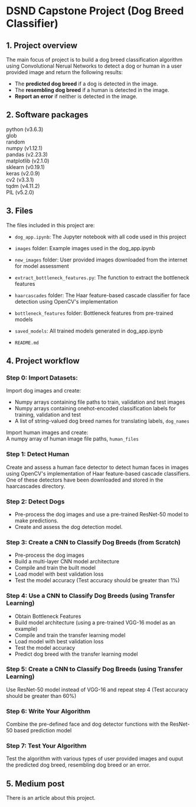 
# DSND Capstone Project (Dog Breed Classifier)

## 1. Project overview

The main focus of project is to build a dog breed classification algorithm using Convolutional Nerual Networks to detect a dog or human in a user provided image and return the following results:

* The **predicted dog breed** if a dog is detected in the image.
* The **resembling dog breed** if a human is detected in the image.
* **Report an error** if neither is detected in the image.

## 2. Software packages

python (v3.6.3)<br>
glob<br>
random<br>
numpy (v1.12.1)<br>
pandas (v2.23.3)<br>
matplotlib (v2.1.0)<br>
sklearn (v0.19.1)<br>
keras (v2.0.9)<br>
cv2 (v3.3.1)<br>
tqdm (v4.11.2)<br>
PIL (v5.2.0)<br>

## 3. Files

The files included in this project are:

* `dog_app.ipynb`: The Jupyter notebook with all code used in this project


* `images` folder: Example images used in the dog_app.ipynb


* `new_images` folder: User provided images downloaded from the internet for model assessment


* `extract_bottleneck_features.py`: The function to extract the bottleneck features


* `haarcascades` folder: The Haar feature-based cascade classifier for face detection using OpenCV's implementation


* `bottleneck_features` folder: Bottleneck features from pre-trained models


* `saved_models`: All trained models generated in dog_app.ipynb


*  `README.md`

## 4. Project workflow

### **Step 0: Import Datasets:**
Import dog images and create:
* Numpy arrays containing file paths to train, validation and test images
* Numpy arrays containing onehot-encoded classification labels for training, validation and test 
* A list of string-valued dog breed names for translating labels, `dog_names`

Import human images and create: <br>
A numpy array of human image file paths, `human_files`

### **Step 1: Detect Human**
Create and assess a human face detector to detect human faces in images using OpenCV's implementation of Haar feature-based cascade classifiers. One of these detectors have been downloaded and stored in the haarcascades directory.

### **Step 2: Detect Dogs** 
* Pre-process the dog images and use a pre-trained ResNet-50 model to make predictions. 
* Create and assess the dog detection model.


### **Step 3: Create a CNN to Classify Dog Breeds (from Scratch)**
* Pre-process the dog images
* Build a multi-layer CNN model architecture
* Compile and train the built model
* Load model with best validation loss 
* Test the model accuracy (Test accuracy should be greater than 1%)

### **Step 4: Use a CNN to Classify Dog Breeds (using Transfer Learning)**
* Obtain Bottleneck Features
* Build model architecture (using a pre-trained VGG-16 model as an example)
* Compile and train the transfer learning model
* Load model with best validation loss 
* Test the model accuracy
* Predict dog breed with the transfer learning model

### **Step 5: Create a CNN to Classify Dog Breeds (using Transfer Learning)**
Use ResNet-50 model instead of VGG-16 and repeat step 4 (Test accuracy should be greater than 60%)

### **Step 6: Write Your Algorithm**
Combine the pre-defined face and dog detector functions with the ResNet-50 based prediction model

### **Step 7: Test Your Algorithm**
Test the algorithm with various types of user provided images and ouput the predicted dog breed, resembling dog breed or an error.

## 5. Medium post
There is an article about this project.
